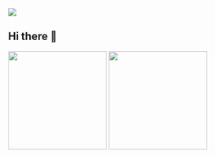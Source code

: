 <a href="https://github.com/tuichenchuxin">
    <img src="https://profile-counter.glitch.me/iamhucong/count.svg" />
</a>

## Hi there 👋

<!--
**iamhucong/iamhucong** is a ✨ _special_ ✨ repository because its `README.md` (this file) appears on your GitHub profile.

Here are some ideas to get you started:

- 🔭 I’m currently working on ...
- 🌱 I’m currently learning ...
- 👯 I’m looking to collaborate on ...
- 🤔 I’m looking for help with ...
- 💬 Ask me about ...
- 📫 How to reach me: ...
- 😄 Pronouns: ...
- ⚡ Fun fact: ...
-->

<img height=200px src="https://github-readme-stats.vercel.app/api?username=iamhucong" />
<img height=200px src="https://github-readme-stats.vercel.app/api/top-langs/?username=iamhucong&layout=compact&langs_count=10&hide=html,javascript,css,freemarker,PLpgsql,PLsql" />
